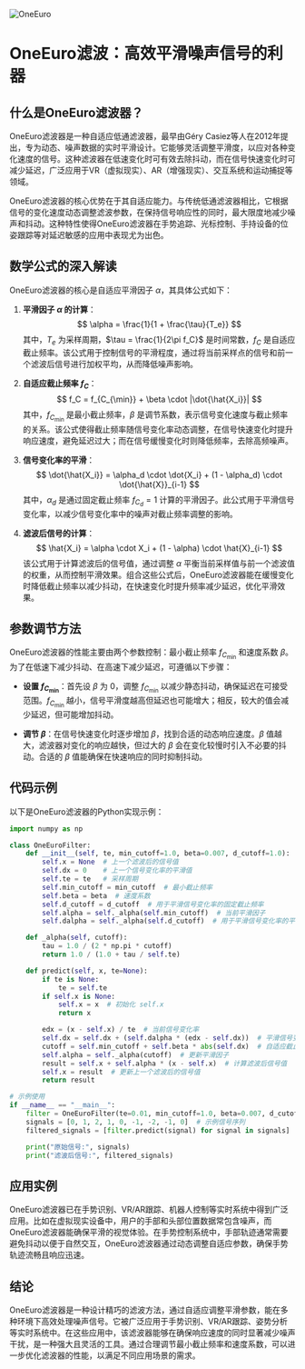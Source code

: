 ![OneEuro](ML/OneEuro/OneEuro.png)
# OneEuro滤波：高效平滑噪声信号的利器

## 什么是OneEuro滤波器？

OneEuro滤波器是一种自适应低通滤波器，最早由Géry Casiez等人在2012年提出，专为动态、噪声数据的实时平滑设计。它能够灵活调整平滑度，以应对各种变化速度的信号。这种滤波器在低速变化时可有效去除抖动，而在信号快速变化时可减少延迟，广泛应用于VR（虚拟现实）、AR（增强现实）、交互系统和运动捕捉等领域。

OneEuro滤波器的核心优势在于其自适应能力。与传统低通滤波器相比，它根据信号的变化速度动态调整滤波参数，在保持信号响应性的同时，最大限度地减少噪声和抖动。这种特性使得OneEuro滤波器在手势追踪、光标控制、手持设备的位姿跟踪等对延迟敏感的应用中表现尤为出色。

## 数学公式的深入解读

OneEuro滤波器的核心是自适应平滑因子 $\alpha$，其具体公式如下：

1. **平滑因子 $\alpha$ 的计算**：
   $$
   \alpha = \frac{1}{1 + \frac{\tau}{T_e}}
   $$
   其中，$T_e$ 为采样周期，$\tau = \frac{1}{2\pi f_C}$ 是时间常数，$f_C$ 是自适应截止频率。该公式用于控制信号的平滑程度，通过将当前采样点的信号和前一个滤波后信号进行加权平均，从而降低噪声影响。

2. **自适应截止频率 $f_C$**：
   $$
   f_C = f_{C_{\min}} + \beta \cdot |\dot{\hat{X_i}}|
   $$
   其中，$f_{C_{\min}}$ 是最小截止频率，$\beta$ 是调节系数，表示信号变化速度与截止频率的关系。该公式使得截止频率随信号变化率动态调整，在信号快速变化时提升响应速度，避免延迟过大；而在信号缓慢变化时则降低频率，去除高频噪声。

3. **信号变化率的平滑**：
   $$
   \dot{\hat{X_i}} = \alpha_d \cdot \dot{X_i} + (1 - \alpha_d) \cdot \dot{\hat{X}}_{i-1}
   $$
   其中，$\alpha_d$ 是通过固定截止频率 $f_{C_d} = 1$ 计算的平滑因子。此公式用于平滑信号变化率，以减少信号变化率中的噪声对截止频率调整的影响。

4. **滤波后信号的计算**：
   $$
   \hat{X_i} = \alpha \cdot X_i + (1 - \alpha) \cdot \hat{X}_{i-1}
   $$
   该公式用于计算滤波后的信号值，通过调整 $\alpha$ 平衡当前采样值与前一个滤波值的权重，从而控制平滑效果。组合这些公式后，OneEuro滤波器能在缓慢变化时降低截止频率以减少抖动，在快速变化时提升频率减少延迟，优化平滑效果。

## 参数调节方法

OneEuro滤波器的性能主要由两个参数控制：最小截止频率 $f_{C_{\min}}$ 和速度系数 $\beta$。为了在低速下减少抖动、在高速下减少延迟，可遵循以下步骤：

- **设置 $f_{C_{\min}}$**：首先设 $\beta$ 为 0，调整 $f_{C_{\min}}$ 以减少静态抖动，确保延迟在可接受范围。$f_{C_{\min}}$ 越小，信号平滑度越高但延迟也可能增大；相反，较大的值会减少延迟，但可能增加抖动。

- **调节 $\beta$**：在信号快速变化时逐步增加 $\beta$，找到合适的动态响应速度。$\beta$ 值越大，滤波器对变化的响应越快，但过大的 $\beta$ 会在变化较慢时引入不必要的抖动。合适的 $\beta$ 值能确保在快速响应的同时抑制抖动。

## 代码示例

以下是OneEuro滤波器的Python实现示例：

```python
import numpy as np

class OneEuroFilter:
    def __init__(self, te, min_cutoff=1.0, beta=0.007, d_cutoff=1.0):
        self.x = None  # 上一个滤波后的信号值
        self.dx = 0    # 上一个信号变化率的平滑值
        self.te = te   # 采样周期
        self.min_cutoff = min_cutoff  # 最小截止频率
        self.beta = beta  # 速度系数
        self.d_cutoff = d_cutoff  # 用于平滑信号变化率的固定截止频率
        self.alpha = self._alpha(self.min_cutoff)  # 当前平滑因子
        self.dalpha = self._alpha(self.d_cutoff)  # 用于平滑信号变化率的平滑因子

    def _alpha(self, cutoff):
        tau = 1.0 / (2 * np.pi * cutoff)
        return 1.0 / (1.0 + tau / self.te)

    def predict(self, x, te=None):
        if te is None:
            te = self.te
        if self.x is None:
            self.x = x  # 初始化 self.x
            return x

        edx = (x - self.x) / te  # 当前信号变化率
        self.dx = self.dx + (self.dalpha * (edx - self.dx))  # 平滑信号变化率
        cutoff = self.min_cutoff + self.beta * abs(self.dx)  # 自适应截止频率
        self.alpha = self._alpha(cutoff)  # 更新平滑因子
        result = self.x + self.alpha * (x - self.x)  # 计算滤波后信号值
        self.x = result  # 更新上一个滤波后的信号值
        return result

# 示例使用
if __name__ == "__main__":
    filter = OneEuroFilter(te=0.01, min_cutoff=1.0, beta=0.007, d_cutoff=1.0)
    signals = [0, 1, 2, 1, 0, -1, -2, -1, 0]  # 示例信号序列
    filtered_signals = [filter.predict(signal) for signal in signals]  # 对信号进行滤波处理

    print("原始信号:", signals)
    print("滤波后信号:", filtered_signals)
```

## 应用实例

OneEuro滤波器已在手势识别、VR/AR跟踪、机器人控制等实时系统中得到广泛应用。比如在虚拟现实设备中，用户的手部和头部位置数据常包含噪声，而OneEuro滤波器能确保平滑的视觉体验。在手势控制系统中，手部轨迹通常需要避免抖动以便于自然交互，OneEuro滤波器通过动态调整自适应参数，确保手势轨迹流畅且响应迅速。

## 结论

OneEuro滤波器是一种设计精巧的滤波方法，通过自适应调整平滑参数，能在多种环境下高效处理噪声信号。它被广泛应用于手势识别、VR/AR跟踪、姿势分析等实时系统中。在这些应用中，该滤波器能够在确保响应速度的同时显著减少噪声干扰，是一种强大且灵活的工具。通过合理调节最小截止频率和速度系数，可以进一步优化滤波器的性能，以满足不同应用场景的需求。
